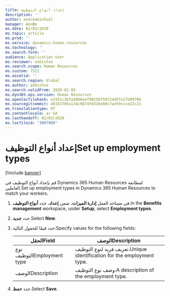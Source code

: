 ```yaml
---
title: إعداد أنواع التوظيف
description: ''
author: andreabichsel
manager: AnnBe
ms.date: 02/03/2020
ms.topic: article
ms.prod: ''
ms.service: dynamics-human-resources
ms.technology: ''
ms.search.form: ''
audience: Application User
ms.reviewer: anbichse
ms.search.scope: Human Resources
ms.custom: 7521
ms.assetid: ''
ms.search.region: Global
ms.author: anbichse
ms.search.validFrom: 2020-02-03
ms.dyn365.ops.version: Human Resources
ms.openlocfilehash: e1951c3bfadd06eef99258f59724d5fa27d89706
ms.sourcegitcommit: 40163705a134c9874fd33be80c7ae59ccce22c21
ms.translationtype: HT
ms.contentlocale: ar-SA
ms.lasthandoff: 02/03/2020
ms.locfileid: "3007968"
---
```

# <a name="set-up-employment-types"></a><span data-ttu-id="f627f-102">إعداد أنواع التوظيف</span><span class="sxs-lookup"><span data-stu-id="f627f-102">Set up employment types</span></span>

[!include [banner](includes/preview-feature.md)]

<span data-ttu-id="f627f-103">قم بإعداد أنواع التوظيف في Dynamics 365 Human Resources لمطابقة العاملين.</span><span class="sxs-lookup"><span data-stu-id="f627f-103">Set up employment types in Dynamics 365 Human Resources to match your workers.</span></span>

1. <span data-ttu-id="f627f-104">في مساحة العمل **إدارة الميزات**، ضمن **إعداد**، حدد **أنواع التوظيف**.</span><span class="sxs-lookup"><span data-stu-id="f627f-104">In the **Benefits management** workspace, under **Setup**, select **Employment types**.</span></span>

2. <span data-ttu-id="f627f-105">حدد **جديد**.</span><span class="sxs-lookup"><span data-stu-id="f627f-105">Select **New**.</span></span>

3. <span data-ttu-id="f627f-106">حدد قيمًا للحقول التالية:</span><span class="sxs-lookup"><span data-stu-id="f627f-106">Specify values for the following fields:</span></span>

   | <span data-ttu-id="f627f-107">الحقل</span><span class="sxs-lookup"><span data-stu-id="f627f-107">Field</span></span> | <span data-ttu-id="f627f-108">‏‏الوصف</span><span class="sxs-lookup"><span data-stu-id="f627f-108">Description</span></span> |
   | --- | --- |
   | <span data-ttu-id="f627f-109">نوع التوظيف</span><span class="sxs-lookup"><span data-stu-id="f627f-109">Employment type</span></span> | <span data-ttu-id="f627f-110">تعريف فريد لنوع التوظيف.</span><span class="sxs-lookup"><span data-stu-id="f627f-110">Unique identification for the employment type.</span></span> |
   | <span data-ttu-id="f627f-111">‏‏الوصف</span><span class="sxs-lookup"><span data-stu-id="f627f-111">Description</span></span> | <span data-ttu-id="f627f-112">وصف نوع التوظيف.</span><span class="sxs-lookup"><span data-stu-id="f627f-112">A description of the employment type.</span></span> |

4. <span data-ttu-id="f627f-113">حدد **حفظ**.</span><span class="sxs-lookup"><span data-stu-id="f627f-113">Select **Save**.</span></span> 
